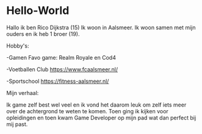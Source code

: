 # Hello-World
Hallo ik ben Rico Dijkstra (15) Ik woon in Aalsmeer. Ik woon samen met mijn ouders en ik heb 1 broer (19).

Hobby's:

-Gamen Favo game: Realm Royale en Cod4

-Voetballen Club https://www.fcaalsmeer.nl/

-Sportschool https://fitness-aalsmeer.nl/


Mijn verhaal:

Ik game zelf best wel veel en ik vond het daarom leuk om zelf iets meer over de achtergrond te weten te komen. Toen ging ik kijken voor opleidingen en toen kwam Game Developer op mijn pad wat dan perfect bij mij past.

